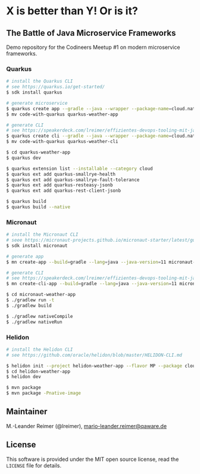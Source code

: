 # X is better than Y! Or is it?
## The Battle of Java Microservice Frameworks

Demo repository for the Codineers Meetup #1 on modern microservice frameworks.

### Quarkus

```bash
# install the Quarkus CLI
# see https://quarkus.io/get-started/
$ sdk install quarkus

# generate microservice
$ quarkus create app --gradle --java --wrapper --package-name=cloud.nativ.flamewars
$ mv code-with-quarkus quarkus-weather-app

# generate CLI
# see https://speakerdeck.com/lreimer/effizientes-devops-tooling-mit-java-und-graalvm
$ quarkus create cli --gradle --java --wrapper --package-name=cloud.nativ.flamewars
$ mv code-with-quarkus quarkus-weather-cli

$ cd quarkus-weather-app
$ quarkus dev

$ quarkus extension list --installable --category cloud
$ quarkus ext add quarkus-smallrye-health
$ quarkus ext add quarkus-smallrye-fault-tolerance
$ quarkus ext add quarkus-resteasy-jsonb
$ quarkus ext add quarkus-rest-client-jsonb

$ quarkus build
$ quarkus build --native
```

### Micronaut

```bash
# install the Micronaut CLI
# seee https://micronaut-projects.github.io/micronaut-starter/latest/guide/#installation
$ sdk install micronaut

# generate app
$ mn create-app --build=gradle --lang=java --java-version=11 micronaut-weather-app

# generate CLI
# see https://speakerdeck.com/lreimer/effizientes-devops-tooling-mit-java-und-graalvm
$ mn create-cli-app --build=gradle --lang=java --java-version=11 micronaut-weather-cli

$ cd micronaut-weather-app
$ ./gradlew run -t
$ ./gradlew build

$ ./gradlew nativeCompile
$ ./gradlew nativeRun
```

### Helidon

```bash
# install the Helidon CLI
# see https://github.com/oracle/helidon/blob/master/HELIDON-CLI.md

$ helidon init --project helidon-weather-app --flavor MP --package cloud.nativ.flamewars --groupid cloud.nativ.flamewars --artifactid helidon-weather-app
$ cd helidon-weather-app
$ helidon dev

$ mvn package
$ mvn package -Pnative-image
```

## Maintainer

M.-Leander Reimer (@lreimer), <mario-leander.reimer@qaware.de>

## License

This software is provided under the MIT open source license, read the `LICENSE`
file for details.
